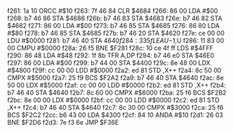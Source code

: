 f261: 1a 10           ORCC   #$10
f263: 7f 46 84        CLR    $4684
f266: 86 00           LDA    #$00
f268: b7 46 86        STA    $4686
f26b: b7 46 83        STA    $4683
f26e: b7 46 82        STA    $4682
f271: 86 00           LDA    #$00
f273: b7 46 85        STA    $4685
f276: 86 80           LDA    #$80
f278: b7 46 85        STA    $4685
f27b: b7 46 20        STA    $4620
f27e: ce 00 00        LDU    #$0000
f281: b7 46 40        STA    $4640
f284: 33 5f           LEAU   -$1,U
f286: 11 83 00 00     CMPU   #$0000
f28a: 26 f5           BNE    $F281
f28c: 10 ce 4f ff     LDS    #$4FFF
f290: 86 48           LDA    #$48
f292: 1f 8b           TFR    A,DP
f294: b7 46 e0        STA    $46E0
f297: 86 00           LDA    #$00
f299: b7 44 00        STA    $4400
f29c: 8e 48 00        LDX    #$4800
f29f: cc 00 00        LDD    #$0000
f2a2: ed 81           STD    ,X++
f2a4: 8c 50 00        CMPX   #$5000
f2a7: 25 f9           BCS    $F2A2
f2a9: b7 46 40        STA    $4640
f2ac: 8e 50 00        LDX    #$5000
f2af: cc 00 00        LDD    #$0000
f2b2: ed 81           STD    ,X++
f2b4: b7 46 40        STA    $4640
f2b7: 8c 60 00        CMPX   #$6000
f2ba: 25 f6           BCS    $F2B2
f2bc: 8e 00 00        LDX    #$0000
f2bf: cc 00 00        LDD    #$0000
f2c2: ed 81           STD    ,X++
f2c4: b7 46 40        STA    $4640
f2c7: 8c 30 00        CMPX   #$3000
f2ca: 25 f6           BCS    $F2C2
f2cc: b6 43 00        LDA    $4300
f2cf: 84 10           ANDA   #$10
f2d1: 26 03           BNE    $F2D6
f2d3: 7e f3 6e        JMP    $F36E
